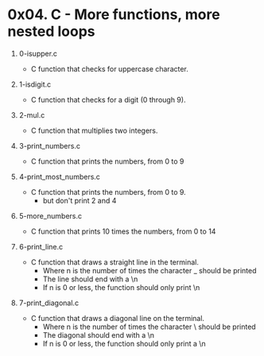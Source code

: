 # 0x04. C - More functions, more nested loops

1. 0-isupper.c
   - C function that checks for uppercase character.

2. 1-isdigit.c
   - C function that checks for a digit (0 through 9).

3. 2-mul.c
   - C function that multiplies two integers.

4. 3-print_numbers.c
   - C function that prints the numbers, from 0 to 9

5. 4-print_most_numbers.c
   - C function that prints the numbers, from 0 to 9.
     - but don't print 2 and 4

6. 5-more_numbers.c
   - C function that prints 10 times the numbers, from 0 to 14

7. 6-print_line.c
   - C function that draws a straight line in the terminal.
     - Where n is the number of times the character _ should be printed
     - The line should end with a \n
     - If n is 0 or less, the function should only print \n

8. 7-print_diagonal.c
   - C function that draws a diagonal line on the terminal.
     - Where n is the number of times the character \ should be printed
     - The diagonal should end with a \n
     - If n is 0 or less, the function should only print a \n

